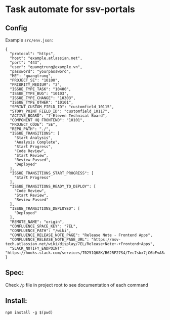 # Task automate for ssv-portals

## Config

Example `src/env.json`:

    {
      "protocol": "https",
      "host": "example.atlassian.net",
      "port": "443",
      "user": "quangtrung@example.vn",
      "password": "yourpassword",
      "ME": "quangtrung",
      "PROJECT_SE": "10100",
      "PRIORITY_MEDIUM": "3",
      "ISSUE_TYPE_TASK": "10400",
      "ISSUE_TYPE_BUG": "10103",
      "ISSUE_TYPE_CHANGE": "10303",
      "ISSUE_TYPE_OTHER": "10101",
      "SPRINT_CUSTOM_FIELD_ID": "customfield_10115",
      "STORY_POINT_FIELD_ID": "customfield_10117",
      "ACTIVE_BOARD": "7-Eleven Technical Board",
      "COMPONENT_HQ_FRONTEND": "10101",
      "PROJECT_CODE": "SE",
      "REPO_PATH": "./",
      "ISSUE_TRANSITIONS": [
        "Start Analysis",
        "Analysis Complete",
        "Start Progress",
        "Code Review",
        "Start Review",
        "Review Passed",
        "Deployed"
      ],
      "ISSUE_TRANSITIONS_START_PROGRESS": [
        "Start Progress"
      ],
      "ISSUE_TRANSITIONS_READY_TO_DEPLOY": [
        "Code Review",
        "Start Review",
        "Review Passed"
      ],
      "ISSUE_TRANSITIONS_DEPLOYED": [
        "Deployed"
      ],
      "REMOTE_NAME": "origin",
      "CONFLUENCE_SPACE_KEY": "7EL",
      "CONFLUENCE_PATH": "/wiki",
      "CONFLUENCE_RELEASE_NOTE_PAGE": "Release Note - Frontend Apps",
      "CONFLUENCE_RELEASE_NOTE_PAGE_URL": "https://msv-tech.atlassian.net/wiki/display/7EL/Release+Note+-+Frontend+Apps",
      "SLACK_NOTIFY_ENDPOINT": "https://hooks.slack.com/services/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"
    }

## Spec:

Check `/p` file in project root to see documentation of each command

## Install:

    npm install -g $(pwd)

